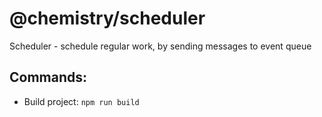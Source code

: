 # @chemistry/scheduler

Scheduler - schedule regular work, by sending messages to event queue

## Commands:
  * Build project: `npm run build`
